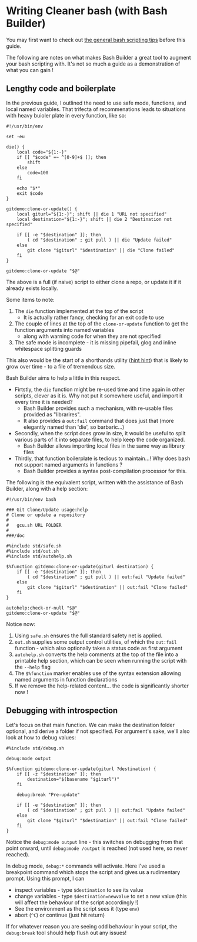 # Writing Cleaner bash (with Bash Builder)

You may first want to check out [the general bash scripting tips](writing_clean_bash.md) before this guide.

The following are notes on what makes Bash Builder a great tool to augment your bash scripting with. It's not so much a guide as a demonstration of what you can gain !

## Lengthy code and boilerplate

In the previous guide, I outlined the need to use safe mode, functions, and local named variables. That trifecta of recommenations leads to situations with heavy buioler plate in every function, like so:

    #!/usr/bin/env

    set -eu

    die() {
        local code="${1:-}"
        if [[ "$code" =~ ^[0-9]+$ ]]; then
            shift
        else
            code=100
        fi

        echo "$*"
        exit $code
    }

    gitdemo:clone-or-update() {
        local giturl="${1:-}"; shift || die 1 "URL not specified"
        local destination="${1:-}"; shift || die 2 "Destination not specified"

        if [[ -e "$destination" ]]; then
            ( cd "$destination" ; git pull ) || die "Update failed"
        else
            git clone "$giturl" "$destination" || die "Clone failed"
        fi
    }

    gitdemo:clone-or-update "$@"

The above is a full (if naive) script to either clone a repo, or update it if it already exists locally.

Some items to note:

1. The `die` function implemented at the top of the script
    * It is actually rather fancy, checking for an exit code to use
2. The  couple of lines at the top of the `clone-or-update` function to get the function arguments into named variables
    * along with warning code for when they are not specified
3. The safe mode is incomplete - it is missing pipefail, glog and inline whitespace splitting guards

This also would be the start of a shorthands utility ([hint hint](https://github.com/taikedz/git-shortcuts)) that is likely to grow over time - to a file of tremendous size.

Bash Builder aims to help a little in this respect.

* Firtstly, the `die` function might be re-used time and time again in other scripts, clever as it is. Why not put it somewhere useful, and import it every time it is needed?
    * Bash Builder provides such a mechanism, with re-usable files provided as "librarires".
    * It also provides a `out:fail` command that does just that (more elegantly named than 'die', so barbaric...)
* Secondly, when the script does grow in size, it would be useful to split various parts of it into separate files, to help keep the code organized.
    * Bash Builder allows importing local files in the same way as library files
* Thirdly, that function boilerplate is tedious to maintain...! Why does bash not support named arguments in functions ?
    * Bash Builder provides a syntax post-compilation processor for this.

The following is the equivalent script, written with the assistance of Bash Builder, along with a help section:

    #!/usr/bin/env bash

    ### Git Clone/Update usage:help
    # Clone or update a repository
    #
    #   gcu.sh URL FOLDER
    #
    ###/doc

    #%include std/safe.sh
    #%include std/out.sh
    #%include std/autohelp.sh

    $%function gitdemo:clone-or-update(giturl destination) {
        if [[ -e "$destination" ]]; then
            ( cd "$destination" ; git pull ) || out:fail "Update failed"
        else
            git clone "$giturl" "$destination" || out:fail "Clone failed"
        fi
    }

    autohelp:check-or-null "$@"
    gitdemo:clone-or-update "$@"

Notice now:

1. Using `safe.sh` ensures the full standard safety net is applied.
2. `out.sh` supplies some output control utilities, of which the `out:fail` function - which also optionally takes a status code as first argument
3. `autohelp.sh` converts the help comments at the top of the file into a printable help section, which can be seen when running the script with the `--help` flag
4. The `$%function` marker enables use of the syntax extension allowing named arguments in function declarations
5. If we remove the help-related content... the code is significantly shorter now !

## Debugging with introspection

Let's focus on that main function. We can make the destination folder optional, and derive a folder if not specified. For argument's sake, we'll also look at how to debug values:

    #%include std/debug.sh

    debug:mode output

    $%function gitdemo:clone-or-update(giturl ?destination) {
        if [[ -z "$destination" ]]; then
            destination="$(basename "$giturl")"
        fi

        debug:break "Pre-update"

        if [[ -e "$destination" ]]; then
            ( cd "$destination" ; git pull ) || out:fail "Update failed"
        else
            git clone "$giturl" "$destination" || out:fail "Clone failed"
        fi
    }

Notice the `debug:mode output` line - this switches on debugging from that point onward, until `debug:mode /output` is reached (not used here, so never reached).

In debug mode, `debug:*` commands will activate. Here I've used a breakpoint command which stops the script and gives us a rudimentary prompt. Using this prompt, I can

* inspect variables - type `$destination` to see its value
* change variables - type `$destination=newvalue` to set a new value (this will affect the behaviour of the script accordingly !)
* See the environment as the script sees it (type `env`)
* abort (`^C`) or continue (just hit return)

If for whatever reason you are seeing odd behaviour in your script, the `debug:break` tool should help flush out any issues!

